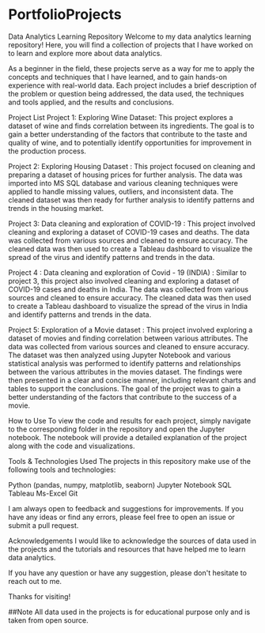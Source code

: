 # PortfolioProjects
Data Analytics Learning Repository
Welcome to my data analytics learning repository! Here, you will find a collection of projects that I have worked on to learn and explore more about data analytics.

As a beginner in the field, these projects serve as a way for me to apply the concepts and techniques that I have learned, and to gain hands-on experience with real-world data. Each project includes a brief description of the problem or question being addressed, the data used, the techniques and tools applied, and the results and conclusions.

Project List
Project 1: Exploring Wine Dataset: This project explores a dataset of wine and finds correlation between its ingredients. The goal is to gain a better understanding of the factors that contribute to the taste and quality of wine, and to potentially identify opportunities for improvement in the production process.

Project 2: Exploring Housing Dataset : This project focused on cleaning and preparing a dataset of housing prices for further analysis. The data was imported into MS SQL database and various cleaning techniques were applied to handle missing values, outliers, and inconsistent data. The cleaned dataset was then ready for further analysis to identify patterns and trends in the housing market.

Project 3: Data cleaning and exploration of COVID-19 : This project involved cleaning and exploring a dataset of COVID-19 cases and deaths. The data was collected from various sources and cleaned to ensure accuracy. The cleaned data was then used to create a Tableau dashboard to visualize the spread of the virus and identify patterns and trends in the data.

Project 4 : Data cleaning and exploration of Covid - 19 (INDIA) : Similar to project 3, this project also involved cleaning and exploring a dataset of COVID-19 cases and deaths in India. The data was collected from various sources and cleaned to ensure accuracy. The cleaned data was then used to create a Tableau dashboard to visualize the spread of the virus in India and identify patterns and trends in the data.

Project 5: Exploration of a Movie dataset : This project involved exploring a dataset of movies and finding correlation between various attributes. The data was collected from various sources and cleaned to ensure accuracy. The dataset was then analyzed using Jupyter Notebook and various statistical analysis was performed to identify patterns and relationships between the various attributes in the movies dataset. The findings were then presented in a clear and concise manner, including relevant charts and tables to support the conclusions. The goal of the project was to gain a better understanding of the factors that contribute to the success of a movie.

How to Use
To view the code and results for each project, simply navigate to the corresponding folder in the repository and open the Jupyter notebook. The notebook will provide a detailed explanation of the project along with the code and visualizations.

Tools & Technologies Used
The projects in this repository make use of the following tools and technologies:

Python (pandas, numpy, matplotlib, seaborn)
Jupyter Notebook
SQL
Tableau
Ms-Excel
Git

I am always open to feedback and suggestions for improvements. If you have any ideas or find any errors, please feel free to open an issue or submit a pull request.

Acknowledgements
I would like to acknowledge the sources of data used in the projects and the tutorials and resources that have helped me to learn data analytics.

If you have any question or have any suggestion, please don't hesitate to reach out to me.

Thanks for visiting!

##Note
All data used in the projects is for educational purpose only and is taken from open source.
